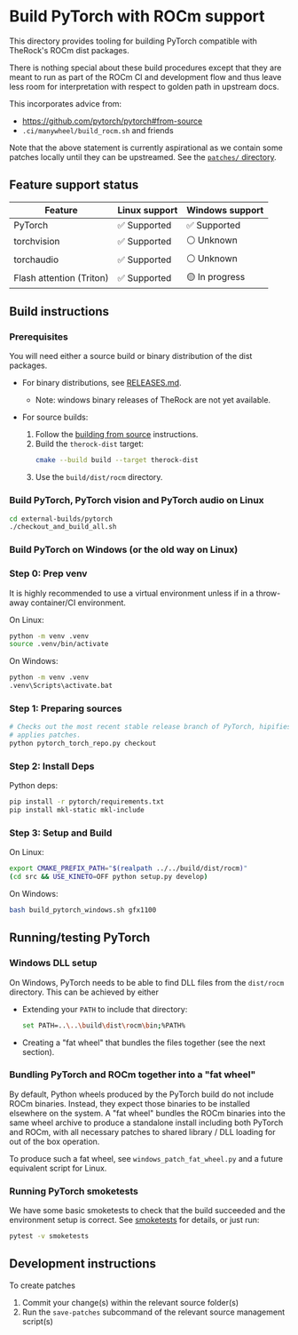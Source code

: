# Build PyTorch with ROCm support

This directory provides tooling for building PyTorch compatible with TheRock's
ROCm dist packages.

There is nothing special about these build procedures except that they are meant
to run as part of the ROCm CI and development flow and thus leave less room for
interpretation with respect to golden path in upstream docs.

This incorporates advice from:

- https://github.com/pytorch/pytorch#from-source
- `.ci/manywheel/build_rocm.sh` and friends

Note that the above statement is currently aspirational as we contain some
patches locally until they can be upstreamed. See the
[`patches/` directory](./patches/).

## Feature support status

| Feature                  | Linux support | Windows support |
| ------------------------ | ------------- | --------------- |
| PyTorch                  | ✅ Supported  | ✅ Supported    |
| torchvision              | ✅ Supported  | ⚪ Unknown      |
| torchaudio               | ✅ Supported  | ⚪ Unknown      |
| Flash attention (Triton) | ✅ Supported  | 🟡 In progress  |

## Build instructions

### Prerequisites

You will need either a source build or binary distribution of the dist packages.

- For binary distributions, see [RELEASES.md](../../RELEASES.md).

  - Note: windows binary releases of TheRock are not yet available.

- For source builds:

  1. Follow the [building from source](../../README.md#building-from-source)
     instructions.
  1. Build the `therock-dist` target:
     ```bash
     cmake --build build --target therock-dist
     ```
  1. Use the `build/dist/rocm` directory.

### Build PyTorch, PyTorch vision and PyTorch audio on Linux

```bash
cd external-builds/pytorch
./checkout_and_build_all.sh
```

### Build PyTorch on Windows (or the old way on Linux)

### Step 0: Prep venv

It is highly recommended to use a virtual environment unless if in a throw-away
container/CI environment.

On Linux:

```bash
python -m venv .venv
source .venv/bin/activate
```

On Windows:

```bash
python -m venv .venv
.venv\Scripts\activate.bat
```

### Step 1: Preparing sources

```bash
# Checks out the most recent stable release branch of PyTorch, hipifies and
# applies patches.
python pytorch_torch_repo.py checkout
```

### Step 2: Install Deps

Python deps:

```bash
pip install -r pytorch/requirements.txt
pip install mkl-static mkl-include
```

### Step 3: Setup and Build

On Linux:

```bash
export CMAKE_PREFIX_PATH="$(realpath ../../build/dist/rocm)"
(cd src && USE_KINETO=OFF python setup.py develop)
```

On Windows:

```bash
bash build_pytorch_windows.sh gfx1100
```

## Running/testing PyTorch

### Windows DLL setup

On Windows, PyTorch needs to be able to find DLL files from the `dist/rocm`
directory. This can be achieved by either

- Extending your `PATH` to include that directory:

  ```bash
  set PATH=..\..\build\dist\rocm\bin;%PATH%
  ```

- Creating a "fat wheel" that bundles the files together (see the next section).

### Bundling PyTorch and ROCm together into a "fat wheel"

By default, Python wheels produced by the PyTorch build do not include ROCm
binaries. Instead, they expect those binaries to be installed elsewhere on the
system. A "fat wheel" bundles the ROCm binaries into the same wheel archive to
produce a standalone install including both PyTorch and ROCm, with all necessary
patches to shared library / DLL loading for out of the box operation.

To produce such a fat wheel, see `windows_patch_fat_wheel.py` and a future
equivalent script for Linux.

### Running PyTorch smoketests

We have some basic smoketests to check that the build succeeded and the
environment setup is correct. See [smoketests](./smoke-tests/) for details, or
just run:

```bash
pytest -v smoketests
```

## Development instructions

To create patches

1. Commit your change(s) within the relevant source folder(s)
1. Run the `save-patches` subcommand of the relevant source management script(s)
